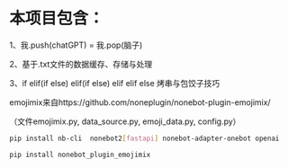 # 本项目包含：

1、我.push(chatGPT) = 我.pop(脑子)

2、基于.txt文件的数据缓存、存储与处理

3、if elif(if else) elif(if else) elif elif else 烤串与包饺子技巧



emojimix来自https://github.com/noneplugin/nonebot-plugin-emojimix/

（文件emojimix.py, data_source.py, emoji_data.py, config.py）




```bash
pip install nb-cli  nonebot2[fastapi] nonebot-adapter-onebot openai

pip install nonebot_plugin_emojimix
```

